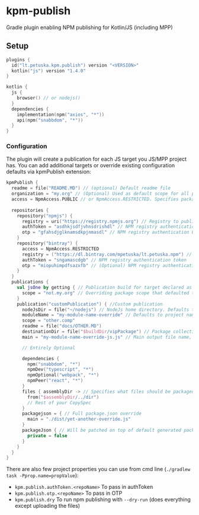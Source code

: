# kpm-publish

Gradle plugin enabling NPM publishing for Kotlin/JS (including MPP)

## Setup
```kotlin
plugins {
  id("lt.petuska.kpm.publish") version "<VERSION>"
  kotlin("js") version "1.4.0"
}

kotlin {
  js {
    browser() // or nodejs()
  }
  dependencies {
    implementation(npm("axios", "*"))
    api(npm("snabbdom", "*"))
  }
}
```

### Configuration
The plugin will create a publication for each JS target you JS/MPP project has. You can add additional targets or override
existing configuration defaults via kpmPublish extension:
```kotlin
kpmPublish {
  readme = file("README.MD") // (optional) Default readme file
  organization = "my.org" // (Optional) Used as default scope for all publications
  access = NpmAccess.PUBLIC // or NpmAccess.RESTRICTED. Specifies package visibility, defaults to NpmAccess.PUBLIC
  
  repositories {
    repository("npmjs") {      
      registry = uri("https://registry.npmjs.org") // Registry to publish to
      authToken = "asdhkjsdfjvhnsdrishdl" // NPM registry authentication token
      otp = "gfahsdjglknamsdkpjnmasdl" // NPM registry authentication OTP
    }
    repository("bintray") {   
      access = NpmAccess.RESTRICTED   
      registry = ("https://dl.bintray.com/mpetuska/lt.petuska.npm") // Registry to publish to
      authToken = "sngamascdgb" // NPM registry authentication token
      otp = "miopuhimpdfsazxfb" // (Optional) NPM registry authentication OTP
    }
  }
  publications {
    val jsOne by getting { // Publication build for target declared as `kotlin { js("jsOne") { nodejs() } }`
      scope = "not.my.org" // Overriding package scope that defaulted to organization property from before
    }
    publication("customPublication") { //Custom publication
      nodeJsDir = file("~/nodejs") // NodeJs home directory. Defaults to $NODE_HOME if present or kotlinNodeJsSetup output for default publications
      moduleName = "my-module-name-override" // Defaults to project name
      scope = "other.comp"
      readme = file("docs/OTHER.MD")
      destinationDir = file("$buildDir/vipPackage") // Package collection directory, defaults to File($buildDir/publications/kpm/$name")
      main = "my-module-name-override-js.js" // Main output file name, set automatically for default publications

      // Entirely Optional

      dependencies {
        npm("snabbdom", "*")
        npmDev("typescript", "*")
        npmOptional("webpack", "*")
        npmPeer("react", "*")
      }           
      files { assemblyDir -> // Specifies what files should be packaged. Preconfigured for default publications, yet can be extended if needed
        from("$assemblyDir/../dir")
        // Rest of your CopySpec     
      }
      packagejson = { // Full package.json override
        main = "./dist/yet-another-override.js"
      }
      packageJson { // Will be patched on top of default generated package.json
        private = false
      }
    }
  }
}
```

There are also few project properties you can use from cmd line (`./gradlew task -Pprop.name=propValue`):
* `kpm.publish.authToken.<repoName>` To pass in authToken
* `kpm.publish.otp.<repoName>` To pass in OTP
* `kpm.publish.dry` To run npm publishing with `--dry-run` (does everything except uploading the files)
